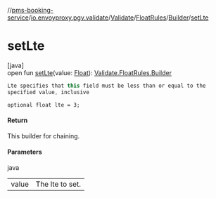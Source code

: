 //[pms-booking-service](../../../../../index.md)/[io.envoyproxy.pgv.validate](../../../index.md)/[Validate](../../index.md)/[FloatRules](../index.md)/[Builder](index.md)/[setLte](set-lte.md)

# setLte

[java]\
open fun [setLte](set-lte.md)(value: [Float](https://kotlinlang.org/api/core/kotlin-stdlib/kotlin/-float/index.html)): [Validate.FloatRules.Builder](index.md)

```kotlin
Lte specifies that this field must be less than or equal to the
specified value, inclusive

```
`optional float lte = 3;`

#### Return

This builder for chaining.

#### Parameters

java

| | |
|---|---|
| value | The lte to set. |